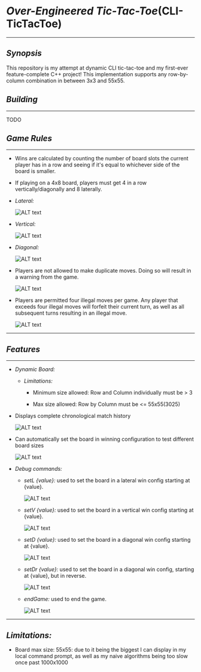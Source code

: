 # *Over-Engineered Tic-Tac-Toe*(CLI-TicTacToe)

---

## *Synopsis*

This repository is my attempt at dynamic CLI tic-tac-toe and my first-ever feature-complete C++ project! This implementation supports any row-by-column combination in between 3x3 and 55x55.

## *Building*

---
TODO

## *Game Rules*

---

* Wins are calculated by counting the number of board slots the current player has in a row and seeing if it's equal to whichever side of the board is smaller.

* If playing on a 4x8 board, players must get 4 in a row vertically/diagonally and 8 laterally.

* *Lateral:*
  
  ![ALT text][4x8LatWin]

* *Vertical:*
  
  ![ALT text][4x8VertWin]

* *Diagonal:*
  
  ![ALT text][4x8DiaWin]

* Players are not allowed to make duplicate moves. Doing so will result in a warning from the game.
  
  ![ALT text][illegalMoveWarning]

* Players are permitted four illegal moves per game. Any player that exceeds four illegal moves will forfeit their current turn, as well as all subsequent turns resulting in an illegal move.
  
  ![ALT text][forfeitMoves]

---

## *Features*

---

* *Dynamic Board:*

  * *Limitations:*

    * Minimum size allowed: Row and Column individually must be > 3

    * Max size allowed: Row by Column must be <= 55x55(3025)

* Displays complete chronological match history
  
   ![ALT text][chronoMatchHist]

* Can automatically set the board in winning configuration to test different board sizes

  ![ALT text][testBoard]

* *Debug commands:*

  * *setL {value}:* used to set the board in a lateral win config starting at {value}.
  
    ![ALT text][setLDemo]

  * *setV {value}:* used to set the board in a vertical win config starting at {value}.

    ![ALT text][setVDemo]

  * *setD {value}:* used to set the board in a diagonal win config starting at {value}.

    ![ALT text][setDDemo]

  * *setDr {value}:* used to set the board in a diagonal win config, starting at {value}, but in reverse.

    ![ALT text][setDrDemo]

  * *endGame:* used to end the game.
 
    ![ALT text][endGame]

---

## *Limitations:*

* Board max size: 55x55: due to it being the biggest I can display in my local command prompt, as well as my naive algorithms being too slow once past 1000x1000

[4x8LatWin]: https://i.imgur.com/GiVTRLQ.png
[4x8VertWin]: https://i.imgur.com/a5qMDuz.png
[4x8DiaWin]: https://i.imgur.com/5hp2DmH.png

[illegalMoveWarning]:  https://i.imgur.com/Pqw7mre.png
[forfeitMoves]: https://i.imgur.com/Uad3lgf.png
[chronoMatchHist]: https://i.imgur.com/JkCtMOk.png
[testBoard]: https://i.imgur.com/uVfrxm6.gif

[setLDemo]: https://i.imgur.com/ZKxCNQ3.gif
[setVDemo]: https://i.imgur.com/RhaTyAa.gif
[setDDemo]: https://i.imgur.com/WIjINrl.gif
[setDrDemo]: https://i.imgur.com/61jeo2e.gif
[endGame]: https://i.imgur.com/EdDntpt.gif
